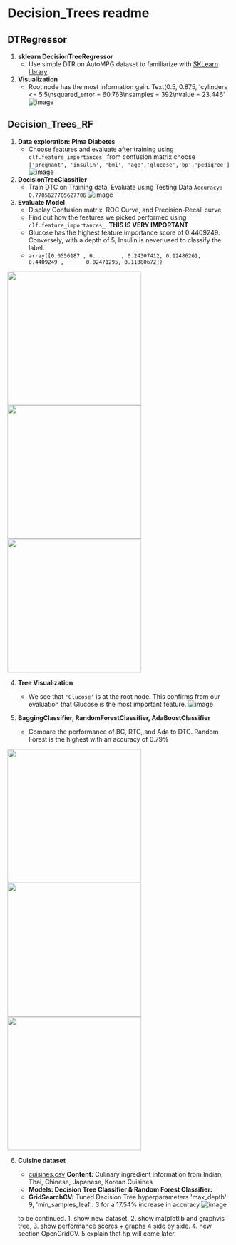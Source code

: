 # Decision_Trees readme

## DTRegressor
1. **sklearn DecisionTreeRegressor**
   - Use simple DTR on AutoMPG dataset to familiarize with [SKLearn library](https://scikit-learn.org/stable/modules/generated/sklearn.tree.DecisionTreeRegressor.html)
2. **Visualization**
    - Root node has the most information gain. Text(0.5, 0.875, 'cylinders <= 5.5\nsquared_error = 60.763\nsamples = 392\nvalue = 23.446'
   ![image](https://github.com/CSheppardCodes/Study-of-Data-Science/assets/78242653/94b7efd7-323f-4217-b3d1-101b3679e475)

## Decision_Trees_RF
1. **Data exploration: Pima Diabetes**
   - Choose features and evaluate after training using `clf.feature_importances_` from confusion matrix choose `['pregnant', 'insulin', 'bmi', 'age','glucose','bp','pedigree']`
![image](https://github.com/CSheppardCodes/Study-of-Data-Science/assets/78242653/97236d82-704e-4bf2-8d7e-406028e89158)
2. **DecisionTreeClassifier**
   - Train DTC on Training data, Evaluate using Testing Data `Accuracy:  0.7705627705627706`
     ![image](https://github.com/CSheppardCodes/Study-of-Data-Science/assets/78242653/768fb8ff-63dc-4f3f-90bc-af4ae9683a4f)
3. **Evaluate Model**
   - Display Confusion matrix, ROC Curve, and Precision-Recall curve
   - Find out how the features we picked performed using `clf.feature_importances_`. **THIS IS VERY IMPORTANT**
   - Glucose has the highest feature importance score of 0.4409249. Conversely, with a depth of 5, Insulin is never used to classify the label.
   -  `array([0.0556187 , 0.        , 0.24307412, 0.12486261, 0.4409249 ,       0.02471295, 0.11080672])`
<p float="left">
  <img src="https://github.com/CSheppardCodes/Study-of-Data-Science/assets/78242653/a805323d-b6c5-4b77-a3f0-4327a9d8c560" width="300" />
  <img src="https://github.com/CSheppardCodes/Study-of-Data-Science/assets/78242653/cdfb8d2c-c8fe-467a-a77c-82d4214616fa" width="300" />
  <img src="https://github.com/CSheppardCodes/Study-of-Data-Science/assets/78242653/713c485f-3aad-46c7-b455-a039e529768a" width="300" />
</p>

4. **Tree Visualization**
   - We see that `'Glucose'` is at the root node. This confirms from our evaluation that Glucose is the most important feature.
![image](https://github.com/CSheppardCodes/Study-of-Data-Science/assets/78242653/f9e8cb1d-d8a2-4451-8350-0b10b694cab2)

5. **BaggingClassifier, RandomForestClassifier, AdaBoostClassifier**
   - Compare the performance of BC, RTC, and Ada to DTC. Random Forest is the highest with an accuracy of 0.79%
<p float="left">
  <img src="https://github.com/CSheppardCodes/Study-of-Data-Science/assets/78242653/e91f305d-dbb1-4c5e-9e6e-42a0804dec56" width="300" />
  <img src="https://github.com/CSheppardCodes/Study-of-Data-Science/assets/78242653/5cfe224f-2b8e-4e8a-8237-ebf0dcfb3fdf" width="300" />
  <img src="https://github.com/CSheppardCodes/Study-of-Data-Science/assets/78242653/0ca4094f-ea3b-42c1-a0b7-b638cee7651a" width="300" />
</p>

6. **Cuisine dataset**
   - [cuisines.csv]("https://an-utd-python.s3.us-west-1.amazonaws.com/cuisines.csv") **Content:** Culinary ingredient information from Indian, Thai, Chinese, Japanese, Korean Cuisines
   - **Models: Decision Tree Classifier & Random Forest Classifier:** 
   - **GridSearchCV:** Tuned Decision Tree hyperparameters 'max_depth': 9, 'min_samples_leaf': 3 for a 17.54% increase in accuracy
   ![image](https://github.com/CSheppardCodes/Study-of-Data-Science/assets/78242653/6faa89d4-5df5-4faf-8ea2-4c20cbea3840)


   
   
   
   
   
   

   to be continued. 1. show new dataset, 2. show matplotlib and graphvis tree, 3. show performance scores + graphs 4 side by side. 4. new section OpenGridCV. 5 explain that hp will come later. 



